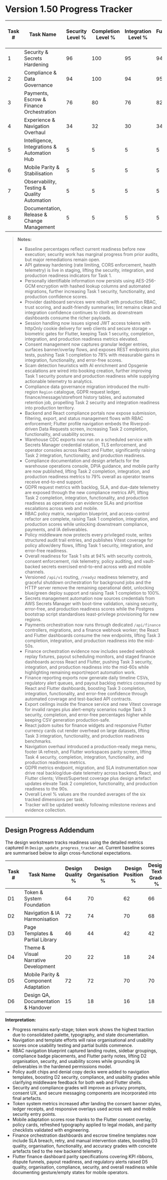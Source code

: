 # Version 1.50 Progress Tracker

| Task # | Task Name | Security Level % | Completion Level % | Integration Level % | Functionality Level % | Error Free Level % | Production Level % | Overall Level % |
|--------|-----------|------------------|--------------------|---------------------|-----------------------|--------------------|--------------------|-----------------|
| 1 | Security & Secrets Hardening | 96 | 100 | 95 | 94 | 86 | 95 | 94 |
| 2 | Compliance & Data Governance | 94 | 100 | 94 | 95 | 88 | 92 | 94 |
| 3 | Payments, Escrow & Finance Orchestration | 76 | 80 | 76 | 82 | 71 | 76 | 77 |
| 4 | Experience & Navigation Overhaul | 34 | 32 | 30 | 34 | 28 | 32 | 32 |
| 5 | Intelligence, Integrations & Automation Hub | 5 | 5 | 5 | 5 | 5 | 5 | 5 |
| 6 | Mobile Parity & Stabilisation | 5 | 5 | 5 | 5 | 5 | 5 | 5 |
| 7 | Observability, Testing & Quality Automation | 5 | 5 | 5 | 5 | 5 | 5 | 5 |
| 8 | Documentation, Release & Change Management | 5 | 5 | 5 | 5 | 5 | 5 | 5 |

> **Notes:**
> - Baseline percentages reflect current readiness before new execution; security work has marginal progress from prior audits, but major remediations remain open.
> - API gateway hardening (rate limiting, CORS enforcement, health telemetry) is live in staging, lifting the security, integration, and production readiness indicators for Task 1.
> - Personally identifiable information now persists using AES-256-GCM encryption with hashed lookup columns and automated migrations, further increasing Task 1 security, functionality, and production confidence scores.
> - Provider dashboard services were rebuilt with production RBAC, trust scoring, and audit-friendly summaries; lint remains clean and integration confidence continues to climb as downstream dashboards consume the richer payloads.
> - Session handling now issues signed JWT access tokens with httpOnly cookie delivery for web clients and secure storage + biometric gates for Flutter, keeping Task 1 security, completion, integration, and production readiness metrics elevated.
> - Consent management now captures granular ledger entries, surfaces banner/overlay flows, and exposes REST endpoints plus tests, pushing Task 1 completion to 78% with measurable gains in integration, functionality, and error-free scores.
> - Scam detection heuristics with AI enrichment and Opsgenie escalations are wired into booking creation, further improving Task 1 security posture and production readiness while supplying actionable telemetry to analytics.
> - Compliance data governance migration introduced the multi-region `Region` catalogue, GDPR request ledger, finance/message/storefront history tables, and automated retention job, propelling Task 2 security and integration readiness into production territory.
> - Backend and React compliance portals now expose submission, filtering, export, and status management flows with RBAC enforcement; Flutter profile navigation embeds the Riverpod-driven Data Requests screen, increasing Task 2 completion, functionality, and usability scores.
> - Warehouse CDC exports now run on a scheduled service with Secrets Manager credential rotation, TLS enforcement, and operator consoles across React and Flutter, significantly raising Task 2 integration, functionality, and production readiness.
> - Compliance documentation and design artefacts for the warehouse operations console, DPIA guidance, and mobile parity are now published, lifting Task 2 completion, integration, and production readiness metrics to 79% overall as operator teams receive end-to-end support.
> - GDPR request metrics with backlog, SLA, and due-date telemetry are exposed through the new compliance metrics API, lifting Task 2 completion, integration, functionality, and production readiness as operations can evidence SLAs and prioritise escalations across web and mobile.
> - RBAC policy matrix, navigation blueprint, and access-control refactor are complete, raising Task 1 completion, integration, and production scores while unlocking downstream compliance, payments, and IA deliverables.
> - Policy middleware now protects every privileged route, writes structured audit trail entries, and publishes Vitest coverage for policy allow/deny flows, lifting Task 1 security, integration, and error-free readiness.
> - Overall readiness for Task 1 sits at 94% with security controls, consent enforcement, risk telemetry, policy auditing, and vault-backed secrets exercised end-to-end across web and mobile channels.
> - Versioned `/api/v1` routing, `/readyz` readiness telemetry, and graceful shutdown orchestration for background jobs and the HTTP server remove the remaining operational debt, unlocking blue/green deploy support and raising Task 1 completion to 100%.
> - Secrets management automation now sources credentials from AWS Secrets Manager with boot-time validation, raising security, error-free, and production readiness scores while the Postgres bootstrap script standardises least-privilege provisioning for new regions.
> - Payments orchestration now runs through dedicated `/api/finance` controllers, migrations, and a finance webhook worker; the React and Flutter dashboards consume the new endpoints, lifting Task 3 completion, integration, and production readiness into the mid-50s.
> - Finance orchestration evidence now includes seeded webhook replay fixtures, payout scheduling monitors, and staged finance dashboards across React and Flutter, pushing Task 3 security, integration, and production readiness into the mid-60s while highlighting remaining export/report automation work.
> - Finance reporting exports now generate daily timeline CSVs, regulatory alert queues, and payout backlog metrics consumed by React and Flutter dashboards, boosting Task 3 completion, integration, functionality, and error-free confidence through automated coverage and test-backed API contracts.
> - Export ceilings inside the finance service and new Vitest coverage for invalid ranges plus alert-empty scenarios nudge Task 3 security, completion, and error-free percentages higher while keeping CSV generation production-safe.
> - React jsdom suites for finance widgets and responsive Flutter currency cards cut render overhead on large datasets, lifting Task 3 integration, functionality, and production readiness benchmarks.
> - Navigation overhaul introduced a production-ready mega menu, footer IA refresh, and Flutter workspaces parity screen, lifting Task 4 security, completion, integration, functionality, and production readiness metrics.
> - GDPR metrics endpoint, migration, and SLA instrumentation now drive real backlog/due-date telemetry across backend, React, and Flutter clients; Vitest/Supertest coverage plus design artefact updates elevate Task 2 completion, functionality, and production readiness to the 90s.
> - Overall Level % values are the rounded averages of the six tracked dimensions per task.
> - Tracker will be updated weekly following milestone reviews and evidence collection.

---

## Design Progress Addendum
The design workstream tracks readiness using the detailed metrics captured in `Design_update_progress_tracker.md`. Current baseline scores are summarised below to align cross-functional expectations.

| Task # | Task Name | Design Quality % | Design Organisation % | Design Position % | Design Text Grade % | Design Colour Grade % | Design Render Grade % | Compliance Grade % | Security Grade % | Design Functionality Grade % | Design Images Grade % | Design Usability Grade % | Bugs-less Grade % | Test Grade % | QA Grade % | Design Accuracy Grade % | Overall Grade % |
|--------|-----------|------------------|-----------------------|-------------------|---------------------|-----------------------|-----------------------|-------------------|-----------------|-----------------------------|----------------------|-------------------------|------------------|-------------|-----------|-----------------------|----------------|
| D1 | Token & System Foundation | 64 | 70 | 62 | 66 | 74 | 60 | 78 | 76 | 68 | 56 | 66 | 70 | 52 | 56 | 62 | 65 |
| D2 | Navigation & IA Harmonisation | 72 | 74 | 70 | 68 | 60 | 66 | 82 | 78 | 72 | 58 | 74 | 76 | 58 | 56 | 70 | 71 |
| D3 | Page Templates & Partial Library | 46 | 44 | 42 | 42 | 40 | 38 | 46 | 44 | 44 | 38 | 44 | 40 | 34 | 36 | 42 | 42 |
| D4 | Theme & Visual Narrative Development | 20 | 22 | 18 | 24 | 20 | 18 | 26 | 24 | 20 | 20 | 26 | 36 | 18 | 20 | 22 | 22 |
| D5 | Mobile Parity & Component Adaptation | 72 | 72 | 70 | 70 | 64 | 70 | 80 | 82 | 72 | 68 | 72 | 72 | 60 | 60 | 72 | 71 |
| D6 | Design QA, Documentation & Handover | 15 | 18 | 16 | 18 | 16 | 16 | 20 | 20 | 18 | 16 | 20 | 32 | 16 | 16 | 18 | 18 |

**Interpretation:**
- Progress remains early-stage; token work shows the highest traction due to consolidated palette, typography, and state documentation.
- Navigation and template efforts will raise organisational and usability scores once usability testing and partial builds commence.
- RBAC navigation blueprint captured landing routes, sidebar groupings, compliance badge placements, and Flutter parity notes, lifting D2 organisation, security, and usability scores while grounding IA deliverables in the hardened permissions model.
- Policy audit chips and denial copy decks were added to navigation templates, boosting D2 security, compliance, and usability grades while clarifying middleware feedback for both web and Flutter shells.
- Security and compliance grades will improve as privacy prompts, consent UX, and secure messaging components are incorporated into final artefacts.
- Token system metrics increased after landing the consent banner styles, ledger receipts, and responsive overlays used across web and mobile security entry points.
- Mobile adaptation scores rose thanks to the Flutter consent overlay, policy cards, refreshed typography applied to legal modals, and parity checklists validated with engineering.
- Finance orchestration dashboards and escrow timeline templates now include SLA breach, retry, and manual intervention states, boosting D3 quality, organisation, functionality, and accuracy grades with concrete artefacts tied to the new backend telemetry.
- Flutter finance dashboard parity specifications covering KPI ribbons, dispute funnels, payout readiness, and regulatory alerts raised D5 quality, organisation, compliance, security, and overall readiness while documenting gesture/empty states for mobile operators.
